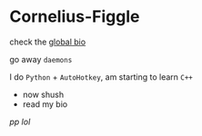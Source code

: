 # Cornelius-Figgle

check the [global bio](https://bio.link/mth/)

go away `daemons`

I do `Python` + `AutoHotkey`, am starting to learn `C++`

- now shush
- read my bio

*pp lol*
